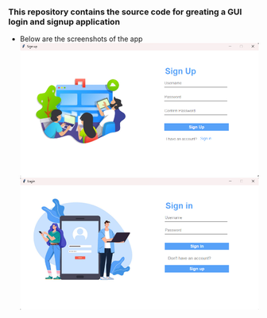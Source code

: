 ### This repository contains the source code for greating a GUI login and signup application

- Below are the screenshots of the app
![SignUp app screenshot](./signup_screenshot.png)
![Login app screenshot](./login_screenshot.png)